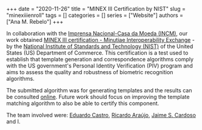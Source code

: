 +++
date = "2020-11-26"
title = "MINEX III Certification by NIST"
slug = "minexiiienroll"
tags = []
categories = []
series = ["Website"]
authors = ["Ana M. Rebelo"]
+++

In collaboration with the [Imprensa Nacional-Casa da Moeda (INCM)](https://www.incm.pt/portal/index.jsp), our work obtained [MINEX III certification - Minutiae Interoperability Exchange](https://www.nist.gov/itl/iad/image-group/minutiae-interoperability-exchange-minex-iii) - by the [National Institute of Standards and Technology (NIST)](https://www.nist.gov) of the United States (US) Department of Commerce. This certification is a test used to establish that template generation and correspondence algorithms comply with the US government's Personal Identity Verification (PIV) program and aims to assess the quality and robustness of biometric recognition algorithms.

The submitted algorithm was for generating templates and the results can be consulted [online](https://www.nist.gov/itl/iad/image-group/minex-iii-compliant-submissions). Future work should focus on improving the template matching algorithm to also be able to certify this component.

The team involved were: [Eduardo Castro](http://vcmi.inesctec.pt/members/eduardo-castro), [Ricardo Araújo](http://vcmi.inesctec.pt/members/ricardo-ara%C3%BAjo), [Jaime S. Cardoso](http://vcmi.inesctec.pt/members/jaime-cardoso) and I.
